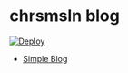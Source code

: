 # chrsmsln blog

[![Deploy](https://github.com/FuriouZz/blog/actions/workflows/deploy.yml/badge.svg)](https://github.com/FuriouZz/blog/actions/workflows/deploy.yml)

* [Simple Blog](https://github.dev/lumeland/theme-simple-blog/)
